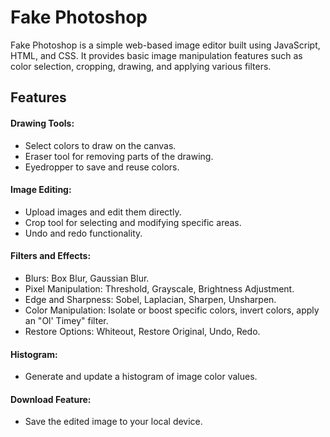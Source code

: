 # Fake Photoshop
Fake Photoshop is a simple web-based image editor built using JavaScript, HTML, and CSS. It provides basic image manipulation features such as color selection, cropping, drawing, and applying various filters.

## Features
#### Drawing Tools:
- Select colors to draw on the canvas.
- Eraser tool for removing parts of the drawing.
- Eyedropper to save and reuse colors.

#### Image Editing:
- Upload images and edit them directly.
- Crop tool for selecting and modifying specific areas.
- Undo and redo functionality.

#### Filters and Effects:
- Blurs: Box Blur, Gaussian Blur.
- Pixel Manipulation: Threshold, Grayscale, Brightness Adjustment.
- Edge and Sharpness: Sobel, Laplacian, Sharpen, Unsharpen.
- Color Manipulation: Isolate or boost specific colors, invert colors, apply an "Ol' Timey" filter.
- Restore Options: Whiteout, Restore Original, Undo, Redo.

#### Histogram:
- Generate and update a histogram of image color values.

#### Download Feature:
- Save the edited image to your local device.
